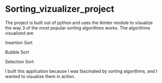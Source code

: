 # Sorting_vizualizer_project
The project is built out of python and uses the tkinter module to visualize the way 3 of the most popular sorting algorithms works. The algorithms visualized are:

Insertion Sort

Bubble Sort

Selection Sort
 
I built this application because I was fascinated by sorting algorithms, and I wanted to visualize them in action. 

